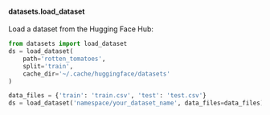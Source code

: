 


#### datasets.load_dataset

Load a dataset from the Hugging Face Hub:

```python
from datasets import load_dataset
ds = load_dataset(
	path='rotten_tomatoes', 
	split='train',
	cache_dir='~/.cache/huggingface/datasets'
)

data_files = {'train': 'train.csv', 'test': 'test.csv'}
ds = load_dataset('namespace/your_dataset_name', data_files=data_files)
```